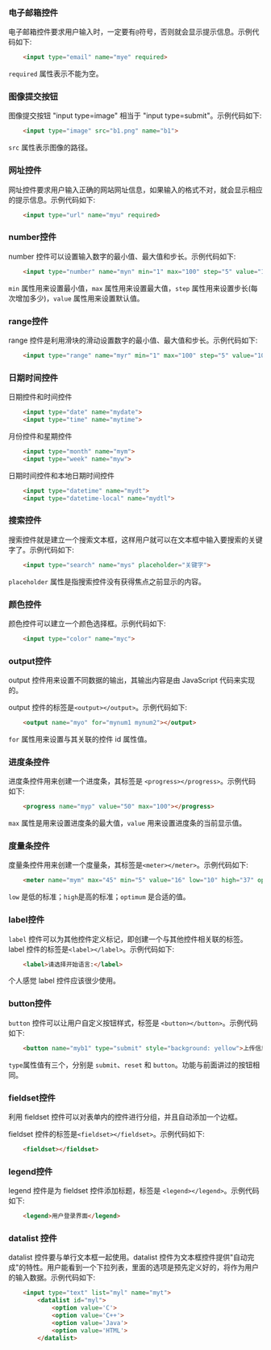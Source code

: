

### 电子邮箱控件

电子邮箱控件要求用户输入时，一定要有`@`符号，否则就会显示提示信息。示例代码如下:
```html
    <input type="email" name="mye" required>
```
`required` 属性表示不能为空。


### 图像提交按钮

图像提交按钮 "input type=image" 相当于 "input type=submit"。示例代码如下:
```html
    <input type="image" src="b1.png" name="b1">
```
`src` 属性表示图像的路径。


### 网址控件

网址控件要求用户输入正确的网站网址信息，如果输入的格式不对，就会显示相应的提示信息。示例代码如下:
```html
    <input type="url" name="myu" required>
```


### number控件

number 控件可以设置输入数字的最小值、最大值和步长。示例代码如下:
```html
    <input type="number" name="myn" min="1" max="100" step="5" value="16">
```
`min` 属性用来设置最小值，`max` 属性用来设置最大值，`step` 属性用来设置步长(每次增加多少)，`value` 属性用来设置默认值。


### range控件

range 控件是利用滑块的滑动设置数字的最小值、最大值和步长。示例代码如下:
```html
    <input type="range" name="myr" min="1" max="100" step="5" value="10">
```


### 日期时间控件

日期控件和时间控件
```html
    <input type="date" name="mydate">
    <input type="time" name="mytime">
```

月份控件和星期控件
```html
    <input type="month" name="mym">
    <input type="week" name="myw">
```

日期时间控件和本地日期时间控件
```html
    <input type="datetime" name="mydt">
    <input type="datetime-local" name="mydtl">
```


### 搜索控件

搜索控件就是建立一个搜索文本框，这样用户就可以在文本框中输入要搜索的关键字了。示例代码如下:
```html
    <input type="search" name="mys" placeholder="关键字">
```
`placeholder` 属性是指搜索控件没有获得焦点之前显示的内容。


### 颜色控件

颜色控件可以建立一个颜色选择框。示例代码如下:
```html
    <input type="color" name="myc">
```


### output控件

output 控件用来设置不同数据的输出，其输出内容是由 JavaScript 代码来实现的。

output 控件的标签是`<output></output>`。示例代码如下:
```html
    <output name="myo" for="mynum1 mynum2"></output>
```
`for` 属性用来设置与其关联的控件 id 属性值。


### 进度条控件

进度条控件用来创建一个进度条，其标签是 `<progress></progress>`。示例代码如下:
```html
    <progress name="myp" value="50" max="100"></progress>
```
`max` 属性是用来设置进度条的最大值，`value` 用来设置进度条的当前显示值。


### 度量条控件

度量条控件用来创建一个度量条，其标签是`<meter></meter>`。示例代码如下:
```html
    <meter name="mym" max="45" min="5" value="16" low="10" high="37" optimum="25"></meter>
```
`low` 是低的标准；`high`是高的标准；`optimum` 是合适的值。


### label控件

`label` 控件可以为其他控件定义标记，即创建一个与其他控件相关联的标签。label 控件的标签是`<label></label>`。示例代码如下:
```html
    <label>请选择开始语言:</label>
```
个人感觉 label 控件应该很少使用。


### button控件

`button` 控件可以让用户自定义按钮样式，标签是 `<button></button>`。示例代码如下:
```html
    <button name="myb1" type="submit" style="background: yellow">上传信息</button>
```
`type`属性值有三个，分别是 `submit`、`reset` 和 `button`。功能与前面讲过的按钮相同。


### fieldset控件

利用 fieldset 控件可以对表单内的控件进行分组，并且自动添加一个边框。

fieldset 控件的标签是`<fieldset></fieldset>`。示例代码如下:
```html
    <fieldset></fieldset>
```


### legend控件

legend 控件是为 fieldset 控件添加标题，标签是 `<legend></legend>`。示例代码如下:
```html
    <legend>用户登录界面</legend>
```


### datalist 控件

datalist 控件要与单行文本框一起使用。datalist 控件为文本框控件提供"自动完成"的特性。用户能看到一个下拉列表，里面的选项是预先定义好的，将作为用户的输入数据。示例代码如下:
```html
    <input type="text" list="myl" name="myt">
        <datalist id="myl">
            <option value='C'>
            <option value='C++'>
            <option value='Java'>
            <option value='HTML'>
        </datalist>
```

